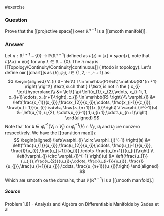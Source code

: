 #exercise 
### Question
Prove that the [[projective space]] over $\mathbb{R}^{n+1}$ is a [[smooth manifold]].
### Answer
Let $\pi : \mathbb{R}^{n+1} - \left\{ 0 \right\} \to \mathbb{P}\left( \mathbb{R}^{n+1} \right)$ defined as $\pi\left( x \right) = \left[ x \right]= span\left( x \right)$, note that $\pi \left( \lambda x \right) = \pi \left( x \right)$ for any $\lambda \in \mathbb{R} - \left\{ 0 \right\}$. The $\pi$ map is [[Topology/Continuity/Continuity|continuous]] ( #todo in topology). Let's define our [[chart]]s as $\left( V_{i}, \varphi_{i} \right)$, $i \in \left\{ 1, 2, \cdots, n+1 \right\}$ as: 
$$
\begin{aligned}
V_{i} &= \left\{ l \in \mathbb{P}\left( \mathbb{R}^{n +1} \right) \right\} \text{ such that } l \text{ is not in the } x_{i} \text{hyperplane}\\
&= \left\{ 
\pi \left(x_{1},x_{2},\cdots, x_{i-1}, 1, x_{i+1},\cdots, x_{n+1}\right), x_{j} \in \mathbb{R}
\right\}\\ 
\varphi_{i} &= \left(\frac{x_{1}}{x_{i}},\frac{x_{2}}{x_{i}},\cdots, \frac{x_{i-1}}{x_{i}}, \frac{x_{i+1}}{x_{i}},\cdots, \frac{x_{n+1}}{x_{i}}\right) \\
\varphi_{i}^{-1}(u) &=\left(u_{1}, u_{2}, \cdots,u_{{i-1}},1,u_{i+1},\cdots,u_{n+1}\right)
\end{aligned}
$$
Note that for $u \in \varphi_{i}^{-1} \left( V_{i}\cap V_{j} \right)$ or $\varphi_{j}^{-1} \left( V_{i}\cap V_{j} \right)$, $u_{i}$ and $u_{j}$ are nonzero respectively. We have the [[transition map]]s:
$$
\begin{aligned}
\left(\varphi_{i} \circ \varphi_{j}^{-1} \right)(u) &= \left(\frac{u_{1}}{u_{i}},\frac{u_{2}}{u_{i}},\cdots, \frac{u_{j-1}}{u_{i}}, \frac{1}{u_{i}},\frac{u_{j+1}}{u_{i}},\cdots, \frac{u_{n+1}}{u_{i}}\right) \\
\left(\varphi_{j} \circ \varphi_{i}^{-1} \right)(u) &= \left(\frac{u_{1}}{u_{j}},\frac{u_{2}}{u_{j}},\cdots, \frac{u_{i-1}}{u_{j}}, \frac{1}{u_{j}},\frac{u_{i+1}}{u_{j}},\cdots, \frac{u_{n+1}}{u_{j}}\right) 
\end{aligned}
$$
Which are smooth on the domains, thus $\mathbb{P}\left( \mathbb{R}^{n+1}  \right)$ is a [[smooth manifold].]
##### Source
Problem 1.81 - Analysis and Algebra on Differentiable Manifolds by Gadea et al
